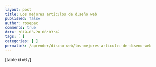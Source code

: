 ```yaml
---
layout: post
title: Los mejores artículos de diseño web
published: false
author: rosepac
comments: true
date: 2019-03-20 06:03:42
tags: [ ]
categories: [ ]
permalink: /aprender/diseno-web/los-mejores-articulos-de-diseno-web
---
```

[table id=6 /]